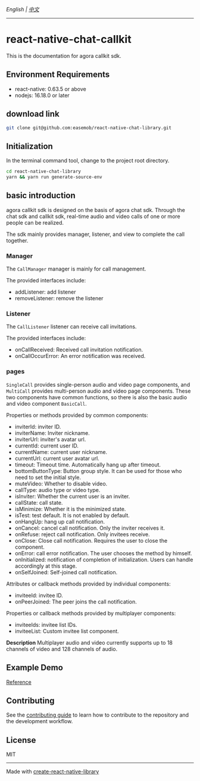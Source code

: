_English | [中文](./README.zh.md)_

---

# react-native-chat-callkit

This is the documentation for agora callkit sdk.

## Environment Requirements

- react-native: 0.63.5 or above
- nodejs: 16.18.0 or later

## download link

```sh
git clone git@github.com:easemob/react-native-chat-library.git
```

## Initialization

In the terminal command tool, change to the project root directory.

```sh
cd react-native-chat-library
yarn && yarn run generate-source-env
```

## basic introduction

agora callkit sdk is designed on the basis of agora chat sdk. Through the chat sdk and callkit sdk, real-time audio and video calls of one or more people can be realized.

The sdk mainly provides manager, listener, and view to complete the call together.

### Manager

The `CallManager` manager is mainly for call management.

The provided interfaces include:

- addListener: add listener
- removeListener: remove the listener

### Listener

The `CallListener` listener can receive call invitations.

The provided interfaces include:

- onCallReceived: Received call invitation notification.
- onCallOccurError: An error notification was received.

### pages

`SingleCall` provides single-person audio and video page components, and `MultiCall` provides multi-person audio and video page components. These two components have common functions, so there is also the basic audio and video component `BasicCall`.

Properties or methods provided by common components:

- inviterId: inviter ID.
- inviterName: Inviter nickname.
- inviterUrl: inviter's avatar url.
- currentId: current user ID.
- currentName: current user nickname.
- currentUrl: current user avatar url.
- timeout: Timeout time. Automatically hang up after timeout.
- bottomButtonType: Button group style. It can be used for those who need to set the initial style.
- muteVideo: Whether to disable video.
- callType: audio type or video type.
- isInviter: Whether the current user is an inviter.
- callState: call state.
- isMinimize: Whether it is the minimized state.
- isTest: test default. It is not enabled by default.
- onHangUp: hang up call notification.
- onCancel: cancel call notification. Only the inviter receives it.
- onRefuse: reject call notification. Only invitees receive.
- onClose: Close call notification. Requires the user to close the component.
- onError: call error notification. The user chooses the method by himself.
- onInitialized: notification of completion of initialization. Users can handle accordingly at this stage.
- onSelfJoined: Self-joined call notification.

Attributes or callback methods provided by individual components:

- inviteeId: invitee ID.
- onPeerJoined: The peer joins the call notification.

Properties or callback methods provided by multiplayer components:

- inviteeIds: invitee list IDs.
- inviteeList: Custom invitee list component.

**Description** Multiplayer audio and video currently supports up to 18 channels of video and 128 channels of audio.

## Example Demo

[Reference](../../examples/callkit-example/README.md)

## Contributing

See the [contributing guide](CONTRIBUTING.md) to learn how to contribute to the repository and the development workflow.

## License

MIT

---

Made with [create-react-native-library](https://github.com/callstack/react-native-builder-bob)
